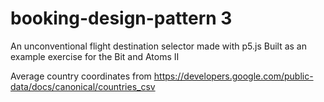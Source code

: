 # booking-design-pattern 3

An unconventional flight destination selector made with p5.js
Built as an example exercise for the Bit and Atoms II

Average country coordinates from https://developers.google.com/public-data/docs/canonical/countries_csv
